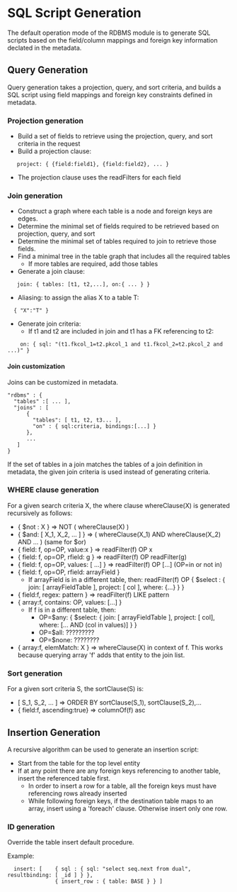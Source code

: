 # SQL Script Generation

The default operation mode of the RDBMS module is to generate SQL
scripts based on the field/column mappings and foreign key information
declated in the metadata.

## Query Generation

Query  generation takes a  projection, query,  and sort  criteria, and
builds a SQL  script using field mappings and  foreign key constraints
defined in metadata.

### Projection generation
 - Build a set of fields to retrieve using the projection, query, and sort criteria in the request
 - Build a projection clause:
```
   project: { {field:field1}, {field:field2}, ... }
```
 - The projection clause uses the readFilters for each field

### Join generation

 - Construct a graph where each table is a node and foreign keys are edges. 
 - Determine the minimal set of fields required to be retrieved based on projection, query, and sort
 - Determine the minimal set of tables required to join to retrieve those fields.
 - Find a minimal tree in the table graph that includes all the required tables
   - If more tables are required, add those tables
 - Generate a join clause:
```
   join: { tables: [t1, t2,...], on:{ ... } }
```
 - Aliasing: to assign the alias X to a table T:
```
  { "X":"T" }
```
   
 - Generate join criteria:
   - If t1 and t2 are included in join and t1 has a FK referencing to t2:
```
    on: { sql: "(t1.fkcol_1=t2.pkcol_1 and t1.fkcol_2=t2.pkcol_2 and ...)" }
```

#### Join customization

Joins can be customized in metadata.

```
"rdbms" : {
  "tables" :[ ... ],
  "joins" : [
      {
        "tables": [ t1, t2, t3... ],
        "on" : { sql:criteria, bindings:[...] }
      },
      ...
   ]
}
```

If the set of tables in a join matches the tables of a join definition
in metadata, the given join criteria is used instead of generating
criteria.


### WHERE clause generation

For a given search criteria X, the where clause whereClause(X) is generated recursively as follows:

 - { $not : X } =>  NOT ( whereClause(X) )
 - { $and: [ X_1, X_2, ... ] } => ( whereClause(X_1) AND whereClause(X_2) AND ... ) (same for $or)
 - { field: f, op=OP, value:x } => readFilter(f) OP x
 - { field: f, op=OP, rfield: g } => readFilter(f) OP readFilter(g)
 - { field: f, op=OP, values: [ ...] } => readFilter(f) OP [...] (OP=in or not in)
 - { field: f, op=OP, rfield: arrayField }
    - If arrayField is in a different table, then:
         readFilter(f) OP { $select : { join: [ arrayFieldTable ], project: [ col ], where: {...} } }
 - { field:f, regex: pattern } => readFilter(f) LIKE pattern 
 - { array:f, contains: OP, values: [...] }
    - If f is in a different table, then:
       - OP=$any:
         { $select: { join: [ arrayFieldTable ], project: [ col], where: [... AND (col in values)] } }
       - OP=$all:
          ?????????
       - OP=$none:
          ????????
 - { array:f, elemMatch: X } => whereClause(X) in context of f. This works because querying array 'f' adds that entity to the join list.


### Sort generation

For a given sort criteria S, the sortClause(S) is:
 - [ S_1, S_2, ... ] => ORDER BY sortClause(S_1), sortClause(S_2),...
 - { field:f, ascending:true} => columnOf(f) asc



## Insertion Generation

A recursive algorithm can be used to generate an insertion script:

 - Start from the table for the top level entity
 - If at any point there are any foreign keys referencing to another table, insert the referenced table first.
   - In order to insert a row for a table, all the foreign keys must have referencing rows already inserted
   - While following foreign keys, if the destination table maps to an array, insert using a 'foreach' clause. Otherwise insert only one row.

### ID generation
Override the table insert default procedure.

Example:
```
  insert: [    { sql : { sql: "select seq.next from dual", resultbinding: [ _id ] } },
               { insert_row : { table: BASE } } ]
```

